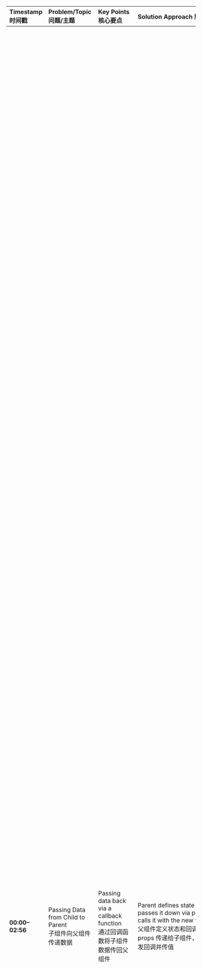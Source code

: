 
| Timestamp 时间戳   | Problem/Topic 问题/主题                                                | Key Points 核心要点                                                                                                        | Solution Approach 解题思路                                                                                                                                                             | Code Example Points 代码示例要点                                                                                                             | Technical Explanation 技术讲解                                                                                                                                                                                                                                                                                                                                                                                                                                                                                                                                                                                                                                                                                                                                                                                                                                                                                                                                                                                                                                                                                                                                                                                                                                                                                                                                                                                                                                                                                                                                                                                                                                                                                                                                                                                                                                                                                                                                                                                                                                                                                                                                                                                                                                                                                                                                                                                                                                                                                                                                                                                                                                                                                                                                                                                                                                                                                                                                                                                                                                                                                                                                                                                                                                                                                                                                                                                                                                                                                                                                                                                                                                                                                                                                                                                                                                                                                                                                                                                                                                                        |
| :-------------- | :----------------------------------------------------------------- | :--------------------------------------------------------------------------------------------------------------------- | :--------------------------------------------------------------------------------------------------------------------------------------------------------------------------------- | :------------------------------------------------------------------------------------------------------------------------------------- | :-------------------------------------------------------------------------------------------------------------------------------------------------------------------------------------------------------------------------------------------------------------------------------------------------------------------------------------------------------------------------------------------------------------------------------------------------------------------------------------------------------------------------------------------------------------------------------------------------------------------------------------------------------------------------------------------------------------------------------------------------------------------------------------------------------------------------------------------------------------------------------------------------------------------------------------------------------------------------------------------------------------------------------------------------------------------------------------------------------------------------------------------------------------------------------------------------------------------------------------------------------------------------------------------------------------------------------------------------------------------------------------------------------------------------------------------------------------------------------------------------------------------------------------------------------------------------------------------------------------------------------------------------------------------------------------------------------------------------------------------------------------------------------------------------------------------------------------------------------------------------------------------------------------------------------------------------------------------------------------------------------------------------------------------------------------------------------------------------------------------------------------------------------------------------------------------------------------------------------------------------------------------------------------------------------------------------------------------------------------------------------------------------------------------------------------------------------------------------------------------------------------------------------------------------------------------------------------------------------------------------------------------------------------------------------------------------------------------------------------------------------------------------------------------------------------------------------------------------------------------------------------------------------------------------------------------------------------------------------------------------------------------------------------------------------------------------------------------------------------------------------------------------------------------------------------------------------------------------------------------------------------------------------------------------------------------------------------------------------------------------------------------------------------------------------------------------------------------------------------------------------------------------------------------------------------------------------------------------------------------------------------------------------------------------------------------------------------------------------------------------------------------------------------------------------------------------------------------------------------------------------------------------------------------------------------------------------------------------------------------------------------------------------------------------------------------------------- |
| **00:00–02:56** | Passing Data from Child to Parent<br>子组件向父组件传递数据                   | Passing data back via a callback function<br>通过回调函数将子组件数据传回父组件                                                         | Parent defines state & callback, passes it down via props, child calls it with the new value<br>父组件定义状态和回调，通过 props 传递给子组件，子组件触发回调并传值                                              | `const [data, setData] = useState()`<br>`<Child sendData={handleDataFromChild} />`<br>`onChange={e => props.sendData(e.target.value)}` | We all know that React has the parent-child flow diagram of data flowing.<br>我们都知道 React 的数据流向遵循父子组件流程。<br>So data flows from the parent (which is always on the top) down to the child.<br>也就是说，数据总是从父组件（位于顶部）向下流向子组件。<br>But now, how do we take the data? How does a child want to communicate with the parent and actually send a piece of data from the child to the parent? How can we do that?<br>但现在，我们如何获取数据？子组件如何与父组件通信，并将数据从子组件传递给父组件？我们该如何实现？<br>So let's imagine we've got this simple React component called the parent component that has a child called child component.<br>假设我们有一个简单的 React 父组件，它包含一个名为子组件的子组件。<br>And inside of the child, we've got an input.<br>在子组件中，我们有一个输入框。<br>What we want is, whatever we put inside the input, we want to send that piece of data from the child right into the parent.<br>我们希望实现的是：无论我们在输入框中输入什么内容，都希望将这部分数据从子组件传回父组件。<br>So how can we do that? Simply declare a state here on the top (in the parent).<br>那么该如何实现呢？只需在父组件中声明一个状态（state）。<br>You declare the state on the parent, for example here, just to be able to receive the data from the actual child.<br>您在父组件中声明状态，例如在这里，就是为了能够接收来自子组件的数据。<br>So you detect data from child, `setDataFromChild`.<br>您设置一个状态来接收来自子组件的数据，例如 `setDataFromChild`。<br>You create a simple handler, `handleDataFromChild`, that is going to receive the actual data received from the child and actually update the state with that piece of data.<br>您创建一个简单的处理函数 `handleDataFromChild`，用于接收从子组件传来的实际数据，并用该数据更新状态。<br>And simply in the JSX, you just pass in the `sendDataToParent` and you just bind it with your `handleDataFromChild` callback.<br>然后在 JSX 中，您只需传入 `sendDataToParent` 并将其与您的 `handleDataFromChild` 回调函数绑定。<br>Which means you're just basically grabbing the data and actually just setting the data on your own local state.<br>这意味着您基本上就是获取数据，并将其设置到您自己的本地状态中。<br>So now on the child in here, we simply have an input on change event.<br>现在，在子组件中，我们有一个输入框的 onChange 事件。<br>Whenever we do on change, that means every single keystroke that happens on the input.<br>每当触发 onChange 时，即表示输入框中每次击键操作。<br>So every single key press in here, we do actually through props.<br>每次在这里按键时，我们实际上通过 props 调用。<br>We call props because this is actually being passed through props: `sendDataToParent`.<br>我们调用 props，因为 `sendDataToParent` 实际上是通过 props 传递的。<br>We call it through props in here and we pass the value we want to send back to our parent.<br>我们在这里通过 props 调用它，并传递我们想要发送回父组件的值。<br>And of course, the value is going to be whatever we type inside the input in here.<br>当然，这个值就是我们在输入框中输入的任何内容。<br>And everything is going to flow up into the parent component.<br>所有数据都将向上流向父组件。<br>Here is going to be stored locally into the `dataFromChild` state and everything.<br>在这里，数据将本地存储在 `dataFromChild` 状态中。<br>Is going to flow up into the parent component here, going to be stored locally into the `dataFromChild` state.<br>所有数据都将向上流向父组件，并本地存储在 `dataFromChild` 状态中。<br>And now of course we can use the `dataFromChild` state in here to basically render whatever we want.<br>现在，我们当然可以在这里使用 `dataFromChild` 状态来渲染任何我们想要的内容。<br>And later on, we can go ahead and render the `dataFromChild` state in here to actually showcase and display the data received from the child component.<br>之后，我们可以继续在这里渲染 `dataFromChild` 状态，以实际展示和显示从子组件接收到的数据。<br>So this is basically what our example looks like.<br>所以这基本上就是我们示例的样子。<br>We've got a parent component here on the top, right now for example the child input in here is empty.<br>我们在这里的顶部有一个父组件，例如，这里的子组件输入框是空的。<br>So we've got nothing, but if you type something on it like "hello from the other side" or something, it's going to flow on every single keystroke.<br>因此我们没有任何内容，但如果您在其中输入一些内容，比如“hello from the other side”或其他内容，它将在每次击键时流动。<br>So like on every single keystroke you type in here, it's going to flow back into the parent.<br>也就是说，您在这里输入的每次击键，数据都会流回父组件。<br>And that's how you basically pass data from child to parent.<br>这就是您如何将数据从子组件传递到父组件的基本方法。 |
| **02:57–05:29** | Rendering Outside Component Tree with Portal<br>使用 Portal 渲染到组件树外部 | **Portal** lets you render a child component elsewhere in the DOM tree<br>**Portal** 允许将子组件渲染到 DOM 树中的其他位置             | Use `ReactDOM.createPortal` and specify a target DOM node<br>使用 `ReactDOM.createPortal` 指定目标 DOM 节点                                                                                | `ReactDOM.createPortal(<p>Hello</p>, document.getElementById('modal'))`                                                                | How to render an element outside of the component scope or the component tree?<br>如何在组件作用域或组件树之外渲染一个元素？<br>For example, let's imagine we've got this real simple component here which is called "Render Elements Outside Tree".<br>例如，假设我们有一个非常简单的组件，称为“在树外渲染元素”。<br>Inside of that we've got a div, and inside of the div we got a paragraph and a button.<br>在这个组件内部，我们有一个 div，在 div 内部有一个段落和一个按钮。<br>That means wherever we're actually going to render this element, those two like the paragraph and the button are actually going to render inside of the tree depending on where we place that particular component.<br>这意味着无论我们在哪里渲染这个元素，这两个元素（段落和按钮）实际上都会根据我们放置该特定组件的位置在树内部进行渲染。<br>For our case in here, we're actually placing the component inside of the JSX up in here, which means basically inside of the root, inside of like the main element in here.<br>在我们的例子中，我们实际上是将组件放在这里的 JSX 内部，这基本上意味着在根元素内部，在类似这里的主元素内部。<br>For our App component, if you go to the main JSX, the App component is going to be directly rendered inside of the root.<br>对于我们的 App 组件，如果你查看 main JSX，App 组件将直接渲染在根元素内部。<br>And if you track back, the root is basically a div inside of the body in here.<br>如果你回溯，根元素基本上是 body 内部的一个 div。<br>So the body is actually the parent of all DOM nodes, then actually comes right after the root in here.<br>所以 body 实际上是所有 DOM 节点的父节点，然后根元素实际上就在 body 内部。<br>And of course we render all of our React components and elements inside of this root container.<br>当然，我们所有的 React 组件和元素都渲染在这个根容器内部。<br>So now from this element, what we want is actually want to render a particular element, let's say we want to render a paragraph, but instead of rendering it inside of the root in here and inside of the tree, we want to render it directly to the body from this component.<br>现在，我们想要做的是渲染一个特定的元素，比如一个段落，但我们不是想把它渲染在这里的根元素内部或树内部，而是想直接从组件将其渲染到 body 上。<br>React provides a really nice API that is called Portals that allows you to do exactly that easiest way possible.<br>React 提供了一个非常好的 API，称为 Portals（门户），它允许你以最简单的方式做到这一点。<br>So with Portals we can actually go ahead and import the `createPortal` function from `react-dom`.<br>因此，使用 Portals，我们可以从 `react-dom` 导入 `createPortal` 函数。<br>That's basically going to allow us to render a child component or a child React element in here, and the second argument will specify where to render it particularly.<br>这基本上会让我们能够在这里渲染一个子组件或子 React 元素，第二个参数将指定具体渲染到哪里。<br>So here we're actually grabbing the DOM node in here by doing `document.getElementById` and we do 'modal' to grab this modal in here.<br>所以在这里，我们通过 `document.getElementById` 来获取 DOM 节点，我们使用 'modal' 来获取这个 modal。<br>That means it's going to grab us this reference to this particular DOM node that has an ID of modal in here.<br>这意味着它将为我们获取对这个特定 DOM 节点（此处 ID 为 modal）的引用。<br>And we're just going to render this paragraph right inside of it.<br>然后我们将把这个段落直接渲染到它的内部。<br>So technically this paragraph is not going to be placed in between the first paragraph and the button, but instead it's going to be completely placed outside of the current tree.<br>因此，从技术上讲，这个段落不会被放置在第一段和按钮之间，而是将被完全放置在当前树之外。                                                                                                                                                                                                                                                                                                                                                                                                                                                                                                                                                                                                                                                                                                                                                                                                                                                                               |
| **05:30–10:05** | Code Splitting & Lazy Loading<br>代码分割与懒加载                          | **Lazy loading** defers loading component code to reduce initial bundle size<br>**Lazy loading** 延迟加载组件代码，减少初始包大小      | Use `React.lazy` for dynamic imports, `Suspense` provides a fallback UI while loading<br>使用 `React.lazy` 动态导入组件，`Suspense` 提供加载中的回退 UI                                             | `const Model = lazy(() => import('./Model'))`<br>`<Suspense fallback={<div>Loading...</div>}><Model /></Suspense>`                     | The third one is how to implement code splitting in your React app and why. And by code splitting here will also mean lazy loading of React components.<br>第三个问题是如何在你的 React 应用中实现代码分割及其原因。这里的代码分割也意味着 React 组件的懒加载。<br>So that basically the question in here covers both of the topics. Lazy loading is basically deferring loading components code until it's rendered for the first time.<br>所以这个问题基本上涵盖了这两个主题。懒加载基本上是推迟加载组件代码，直到它第一次被渲染。<br>And that's basically used when you have a lot of components in big projects or midsize projects and you lazily load components only on demand.<br>这基本上用于当你在大中型项目中有很多组件时，你只按需懒加载组件。<br>To basically make the main bundle of the application or the website smaller and actually easier to be loaded when you know the website is firstly visited by a person.<br>基本上是为了让应用程序或网站的主包更小，并且在实际中，当你知道网站首次被访问时，更容易加载。<br>And load those functionalities, those extra functionalities or extra components when they are needed on demand.<br>并在需要时按需加载那些功能、那些额外的功能或额外的组件。<br>So lazy load in here is officially supported by React of course, and it has an API for that called `lazy` loading. It has a function that has to do that and Suspense and everything.<br>当然，懒加载在这里是 React 官方支持的，它有一个名为 `lazy` 加载的 API。它有一个函数来处理这个，还有 Suspense 等等。<br>And it uses JavaScript promises behind the scenes to handle the lazy loading components.<br>它在幕后使用 JavaScript promises 来处理懒加载组件。<br>So for example, in here we've got this simple component here called LazyLoadModel.<br>例如，我们这里有一个简单的组件，称为 LazyLoadModel。<br>And let's imagine this one has actually a button where it allows you when you click on that button it's called like "open model".<br>我们假设这个组件实际上有一个按钮，当你点击它时，它会调用类似“打开模态框”的功能。<br>So when you click on it it opens a particular model or a dialogue for you.<br>所以当你点击它时，它会为你打开一个特定的模态框或对话框。<br>And let's say we want this dialogue to be only lazy loaded when the button is clicked.<br>假设我们希望这个对话框只在按钮被点击时才懒加载。<br>So like when this component is rendered the model is not going to be loaded whatsoever.<br>也就是说，当这个组件渲染时，模态框根本不会被加载。<br>It's only going to be loaded when the button is clicked and the modal is about to be opened.<br>它只会在按钮被点击并且模态框即将打开时加载。<br>Let's say for example this modal has a lot of code that we don't want to actually initially load into our bundle to make our website or React application lightweight and smaller and easier to be loaded over the network.<br>比方说，这个模态框有很多代码，我们不想最初就将其加载到我们的包中，以使我们的网站或 React 应用程序更轻量、更小，并且更容易通过网络加载。                                                                                                                                                                                                                                                                                                                                                                                                                                                                                                                                                                                                                                                                                                                                                                                                                                                                                                                                                                                                                                                                                                                                                                                                                                                                                                                                                                                                                                                                                                                                          |
| **10:06–15:00** | Global State Management<br>全局状态管理                                  | **Redux** (common) and **Zustand** (lightweight & simple) are popular choices<br>**Redux**（常用）和 **Zustand**（轻量简单）是常见选择 | Redux needs store, slice, provider setup; Zustand uses `create` to make a store, used directly via a hook<br>Redux 需配置 store、slice、provider；Zustand 使用 `create` 创建 store，直接使用 hook | Redux: `createSlice`, `configureStore`, `Provider`<br>Zustand: `create((set) => ({ mode: 'light', toggle: () => set(...) }))`          | The fourth question is what is the best way to add a global store to a React project?<br>第四个问题是什么是为 React 项目添加全局存储的最佳方式？<br>And I think the best answer for this kind of question is: it depends.<br>我认为这类问题的最佳答案是：视情况而定。<br>It depends on exactly what library the team wants to use for managing the global state.<br>这完全取决于团队想要使用哪个库来管理全局状态。<br>Because there are so many libraries and it actually depends on exactly the circumstances and what the team wants and what actually works best for the projects.<br>因为有很多库，它实际上取决于具体的情况、团队想要什么以及什么对项目最有效。<br>And of course the two most used and frequent libraries in here, I'm going to talk about the first one here because that's pretty much used everywhere, which is Redux.<br>当然，这里最常用和最频繁的两个库，我要谈谈第一个，因为它几乎到处都在使用，那就是 Redux。<br>I know a lot of you actually already know Redux and probably like 90% of the time Redux is going to be the answer for most of the questions like that.<br>我知道你们很多人其实已经知道 Redux，并且可能 90% 的情况下，Redux 都会是这类问题的答案。<br>Redux is pretty good, it's pretty accurate, it's wild and it's used everywhere, it's easy to integrate.<br>Redux 非常好，非常精确，它很强大并且到处都在使用，它很容易集成。<br>Or the second one which is actually coming really really well like these last days, it's called Zustand which is very integrated to work with React and React Hooks and everything and it's super super simple to use and set up in just a couple of seconds.<br>或者第二个，最近确实很流行，它叫做 Zustand，它与 React 和 React Hooks 等集成得非常好，而且超级简单，只需几秒钟就可以设置好。                                                                                                                                                                                                                                                                                                                                                                                                                                                                                                                                                                                                                                                                                                                                                                                                                                                                                                                                                                                                                                                                                                                                                                                                                                                                                                                                                                                                                                                                                                                                                                                                                                                                                                                                                                                                                                                                                                                                                                                                                                                                                                                                                                                                                                                                                                                                                                                                                                                                                                                                                                     |
| **15:01–21:26** | Basic SSR Implementation<br>服务端渲染（SSR）基本实现                         | **SSR** generates HTML on the server and sends it to the client<br>**SSR** 在服务器端生成 HTML，发送到客户端                         | Use Express + `ReactDOMServer.renderToString` to render the component to a string and send it back<br>使用 Express + `ReactDOMServer.renderToString` 渲染组件为字符串并返回                     | `ReactDOMServer.renderToString(<App />)`<br>Client uses `hydrateRoot` for hydration<br>客户端使用 `hydrateRoot` 进行水合                        | Fifth and the last question: give me an example of a basic React SSR implementation.<br>第五个也是最后一个问题：给我一个基本的 React SSR 实现的例子。<br>Always in the React realm, whenever we talk about SSR the first thing that comes to our head is basically the Next.js framework.<br>在 React 领域，每当我们谈论 SSR 时，我们首先想到的基本上是 Next.js 框架。<br>It's a huge framework used by millions of developers out there that does SSR and it does it perfectly with so many great features.<br>这是一个被数百万开发人员使用的巨大框架，它做 SSR 并且做得非常完美，具有许多强大的功能。<br>So maybe you want to outline that there are types of Frameworks that already do SSR like Next.js or Remix or something like that.<br>所以也许你想概述一下，已经有像 Next.js 或 Remix 这样的框架可以完成 SSR。<br>And of course you can give a very simplified version of an SSR React application with like Node.js, Express.js with React.<br>当然，你可以给出一个非常简化的 SSR React 应用程序版本，例如使用 Node.js、Express.js 和 React。<br>So for example you have a simple project in here that does show how SSR works.<br>例如，你这里有一个简单的项目来展示 SSR 是如何工作的。<br>SSR is just like server-side rendering, so it has to involve a server behind the scenes that actually compiles your React code and sends it back to the client or the browser to render that particular React code.<br>SSR 就像是服务器端渲染，所以它必须涉及幕后的服务器，该服务器实际上编译你的 React 代码并将其发送回客户端或浏览器以渲染特定的 React 代码。<br>So in here to have SSR you have to set up a simple project that uses Express.js and React.<br>所以在这里，要实现 SSR，你必须设置一个使用 Express.js 和 React 的简单项目。<br>You basically install a couple of dependencies like Express, React, React-DOM.<br>你基本上需要安装一些依赖项，如 Express、React、React-DOM。<br>And here I chose to use esbuild to compile our project. You can use whatever you want, you can use Webpack, Babel, but I think esbuild is really perfect for that kind of case scenario because it can compile everything very easy and has a super easy API.<br>这里我选择使用 esbuild 来编译我们的项目。你可以使用任何你想要的，你可以使用 Webpack、Babel，但我认为 esbuild 对于这种情况来说非常完美，因为它可以非常轻松地编译所有内容，并且有一个超级简单的 API。                                                                                                                                                                                                                                                                                                                                                                                                                                                                                                                                                                                                                                                                                                                                                                                                                                                                                                                                                                                                                                                                                                                                                                                                                                                                                                                                                                                                                                                                                                                                                                                                                                                                                                                                                                                                                                                                                                                                                                                                                                                                         |